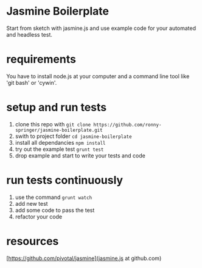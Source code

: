 Jasmine Boilerplate
===================
Start from sketch with jasmine.js and use example code for your automated and headless test.

# requirements
You have to install node.js at your computer and a command line tool like 'git bash' or 'cywin'.

# setup and run tests
1. clone this repo with `git clone https://github.com/ronny-springer/jasmine-boilerplate.git`
2. swith to project folder `cd jasmine-boilerplate`
3. install all dependancies `npm install`
4. try out the example test `grunt test`
5. drop example and start to write your tests and code

# run tests continuously
1. use the command `grunt watch`
2. add new test
3. add some code to pass the test
4. refactor your code

# resources
[https://github.com/pivotal/jasmine](jasmine.js at github.com)